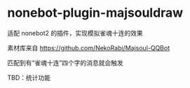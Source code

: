 # nonebot-plugin-majsouldraw

适配 nonebot2 的插件，实现模拟雀魂十连的效果

素材库来自 https://github.com/NekoRabi/Majsoul-QQBot

匹配到有“雀魂十连”四个字的消息就会触发

TBD：统计功能